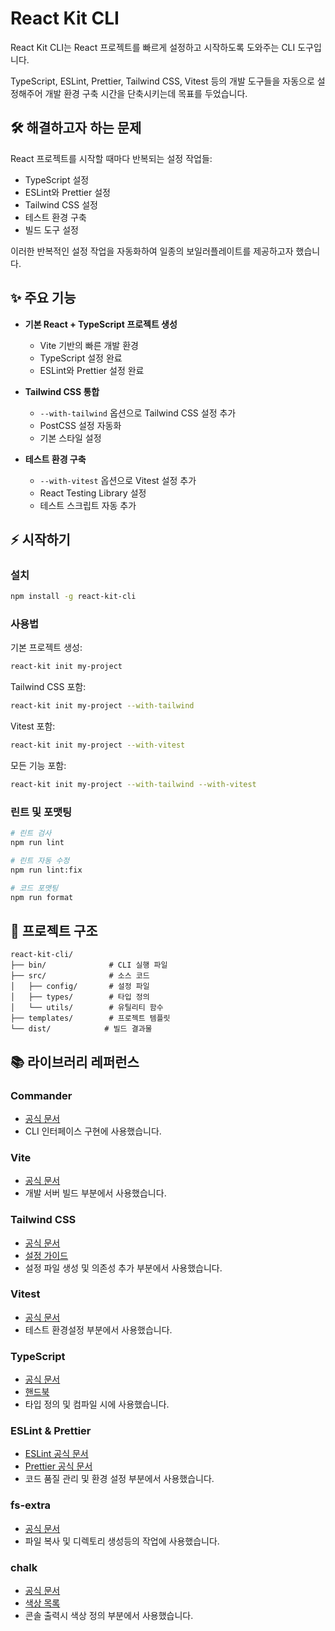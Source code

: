 # React Kit CLI

React Kit CLI는 React 프로젝트를 빠르게 설정하고 시작하도록 도와주는 CLI 도구입니다.  

TypeScript, ESLint, Prettier, Tailwind CSS, Vitest 등의 개발 도구들을 자동으로 설정해주어 개발 환경 구축 시간을 단축시키는데 목표를 두었습니다.

## 🛠️ 해결하고자 하는 문제

React 프로젝트를 시작할 때마다 반복되는 설정 작업들:
- TypeScript 설정
- ESLint와 Prettier 설정
- Tailwind CSS 설정
- 테스트 환경 구축
- 빌드 도구 설정

이러한 반복적인 설정 작업을 자동화하여 일종의 보일러플레이트를 제공하고자 했습니다.

## ✨ 주요 기능

- **기본 React + TypeScript 프로젝트 생성**
  - Vite 기반의 빠른 개발 환경
  - TypeScript 설정 완료
  - ESLint와 Prettier 설정 완료

- **Tailwind CSS 통합**
  - `--with-tailwind` 옵션으로 Tailwind CSS 설정 추가
  - PostCSS 설정 자동화
  - 기본 스타일 설정

- **테스트 환경 구축**
  - `--with-vitest` 옵션으로 Vitest 설정 추가
  - React Testing Library 설정
  - 테스트 스크립트 자동 추가

## ⚡ 시작하기

### 설치

```bash
npm install -g react-kit-cli
```

### 사용법

기본 프로젝트 생성:
```bash
react-kit init my-project
```

Tailwind CSS 포함:
```bash
react-kit init my-project --with-tailwind
```

Vitest 포함:
```bash
react-kit init my-project --with-vitest
```

모든 기능 포함:
```bash
react-kit init my-project --with-tailwind --with-vitest
```

### 린트 및 포맷팅
```bash
# 린트 검사
npm run lint

# 린트 자동 수정
npm run lint:fix

# 코드 포맷팅
npm run format
```

## 📁 프로젝트 구조

```
react-kit-cli/
├── bin/              # CLI 실행 파일
├── src/              # 소스 코드
│   ├── config/       # 설정 파일
│   ├── types/        # 타입 정의
│   └── utils/        # 유틸리티 함수
├── templates/        # 프로젝트 템플릿
└── dist/            # 빌드 결과물
```

## 📚 라이브러리 레퍼런스

### Commander
- [공식 문서](https://github.com/tj/commander.js/)
- CLI 인터페이스 구현에 사용했습니다. 

### Vite
- [공식 문서](https://vitejs.dev/)
- 개발 서버 빌드 부분에서 사용했습니다. 

### Tailwind CSS
- [공식 문서](https://tailwindcss.com/)
- [설정 가이드](https://tailwindcss.com/docs/configuration)
- 설정 파일 생성 및 의존성 추가 부분에서 사용했습니다.

### Vitest
- [공식 문서](https://vitest.dev/)
- 테스트 환경설정 부분에서 사용했습니다. 

### TypeScript
- [공식 문서](https://www.typescriptlang.org/)
- [핸드북](https://www.typescriptlang.org/docs/handbook/intro.html)
- 타입 정의 및 컴파일 시에 사용했습니다. 

### ESLint & Prettier
- [ESLint 공식 문서](https://eslint.org/)
- [Prettier 공식 문서](https://prettier.io/)
- 코드 품질 관리 및 환경 설정 부분에서 사용했습니다.

### fs-extra
- [공식 문서](https://github.com/jprichardson/node-fs-extra)
- 파일 복사 및 디렉토리 생성등의 작업에 사용했습니다. 

### chalk
- [공식 문서](https://github.com/chalk/chalk)
- [색상 목록](https://github.com/chalk/chalk#colors)
- 콘솔 출력시 색상 정의 부분에서 사용했습니다. 
